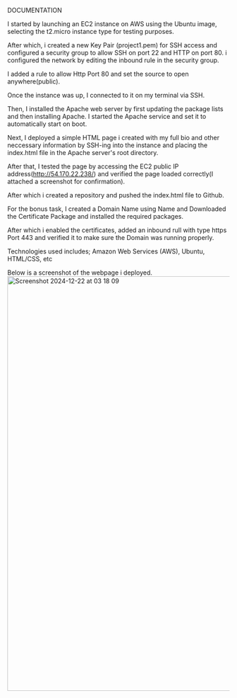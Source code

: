 DOCUMENTATION

I started by launching an EC2 instance on AWS using the Ubuntu image, selecting the t2.micro instance type for testing purposes. 

After which, i created a new Key Pair (project1.pem) for SSH access and configured a security group to allow SSH on port 22 and HTTP on port 80. i configured the network by editing the inbound rule in the security group. 

I added a rule to allow Http Port 80 and set the source to open anywhere(public).

Once the instance was up, I connected to it on my terminal via SSH. 

Then, I installed the Apache web server by first updating the package lists and then installing Apache. I started the Apache service and set it to automatically start on boot.

Next, I deployed a simple HTML page i created with my full bio and other neccessary information by SSH-ing into the instance and placing the index.html file in the Apache server's root directory. 

After that, I tested the page by accessing the EC2 public IP address(http://54.170.22.238/) and verified the page loaded correctly(I attached a screenshot for confirmation).

After which i created a repository and pushed the index.html file to Github.

For the bonus task, I created a Domain Name using Name and Downloaded the Certificate Package and installed the  required packages.

After which i enabled the certificates, added an inbound rull with type https Port 443 and verified it to make sure the Domain was running properly.

Technologies used includes; Amazon Web Services (AWS), Ubuntu, HTML/CSS, etc

Below is a screenshot of the webpage i deployed.
<img width="937" alt="Screenshot 2024-12-22 at 03 18 09" src="https://github.com/user-attachments/assets/a8d76555-1d25-4c45-a15a-98c6569bd406" />
